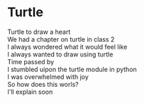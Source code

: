 # Turtle
Turtle to draw a heart<br>
We had a chapter on turtle in class 2<br>
I always wondered what it would feel like<br>
I always wanted to draw using turtle<br>
Time passed by<br>
I stumbled uipon the turtle module in python<br>
I was overwhelmed with joy<br>
So how does this worls?<br>
I'll explain soon

